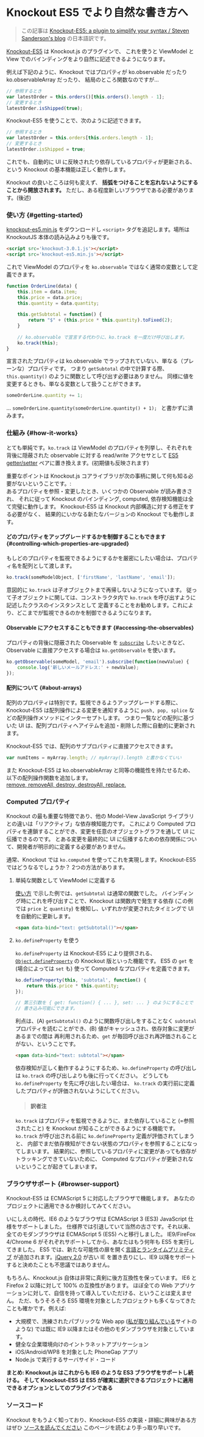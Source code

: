 # Knockout ES5 でより自然な書き方へ

> この記事は [Knockout-ES5: a plugin to simplify your syntax / Steven Sanderson's blog](http://blog.stevensanderson.com/2013/05/20/knockout-es5-a-plugin-to-simplify-your-syntax/) の日本語訳です。

[Knockout-ES5](https://github.com/SteveSanderson/knockout-es5) は Knockout.js のプラグインで、
これを使うと ViewModel と View でのバインディングをより自然に記述できるようになります。

例えば下記のように、Knockout ではプロパティが ko.observable だったり ko.observableArray だったり、
結局のところ関数なのですが...

```javascript
// 参照するとき
var latestOrder = this.orders()[this.orders().length - 1];
// 変更するとき
latestOrder.isShipped(true);
```

Knockout-ES5 を使うことで、次のように記述できます。

```javascript
// 参照するとき
var latestOrder = this.orders[this.orders.length - 1];
// 変更するとき
latestOrder.isShipped = true;
```

これでも、自動的に UI に反映されたり依存しているプロパティが更新される、
という Knockout の基本機能は正しく動作します。

Knockout の良いところは何も変えず、 **括弧をつけることを忘れないようにすることから開放されます。**
ただし、ある程度新しいブラウザである必要があります。(後述)

### 使い方 {#getting-started}

[knockout-es5.min.js](https://raw.github.com/SteveSanderson/knockout-es5/master/dist/knockout-es5.min.js)
をダウンロードし `<script>` タグを追記します。場所は KnockoutJS 本体の読み込みよりも後です。

```html
<script src='knockout-3.0.1.js'></script>
<script src='knockout-es5.min.js'></script>
```

これで ViewModel のプロパティを `ko.observable` ではなく通常の変数として定義できます。

```javascript
function OrderLine(data) {
	this.item = data.item;
	this.price = data.price;
	this.quantity = data.quantity;
	
	this.getSubtotal = function() {
		return "$" + (this.price * this.quantity).toFixed(2);	
	}
	
	// ko.observable で宣言する代わりに、ko.track を一度だけ呼び出します。
	ko.track(this);
}
```

宣言されたプロパティは ko.observable でラップされていない、単なる（プレーンな）プロパティです。
つまり `getSubtotal` の中で計算する際、`this.quantity()` のように関数として呼び出す必要はありません。
同様に値を変更するときも、単なる変数として扱うことができます。

```javascript
someOrderLine.quantity += 1;
```

... `someOrderLine.quantity(someOrderLine.quantity() + 1); ` と書かずに済みます。

### 仕組み {#how-it-works}

とても単純です。`ko.track` は ViewModel のプロパティを列挙し、それぞれを
背後に隠蔽された observable に対する read/write アクセサとして
[ES5 getter/setter](https://developer.mozilla.org/en-US/docs/JavaScript/Reference/Global_Objects/Object/defineProperty)
ペアに置き換えます。(初期値も反映されます)

重要なポイントは Knockout.js コアライブラリが次の事柄に関して何も知る必要がないということです。:  
あるプロパティを参照・変更したとき、いくつかの Observable が読み書きされ、
それに従って Knockout のバインディング, computed, 依存検知機能は全て完璧に動作します。
Knockout-ES5 は Knockout 内部構造に対する修正をする必要がなく、
結果的にいかなる新たなバージョンの Knockout でも動作します。

#### どのプロパティをアップグレードするかを制御することもできます {#controlling-which-properties-are-upgraded}

もしどのプロパティを監視できるようにするかを厳密にしたい場合は、プロパティ名を配列として渡します。

```javascript
ko.track(someModelObject, ['firstName', 'lastName', 'email']);
```

意図的に `ko.track` は子オブジェクトまで再帰しないようになっています。
従って子オブジェクトに関しては、コンストラクタ内で `ko.track` を呼び出すように記述したクラスのインスタンスとして
定義することをお勧めします。これにより、どこまでが監視できるのかを制御できるようになります。

#### Observable にアクセスすることもできます {#accessing-the-observables}

プロパティの背後に隠蔽された Observable を [`subscribe`](/docs/observables#explicitly_subscribing_to_observables)
したいときなど、Observable に直接アクセスする場合は `ko.getObservable` を使います。

```javascript
ko.getObservable(someModel, 'email').subscribe(function(newValue) {
    console.log('新しいメールアドレス:' + newValue);
});
```

#### 配列について {#about-arrays}

配列のプロパティは特別です。監視できるようアップグレードする際に、
Knockout-ES5 は配列操作による変更を通知するように `push, pop, splice` などの配列操作メソッドにインターセプトします。
つまり一覧などの配列に基づいた UI は、配列プロパティへアイテムを追加・削除した際に自動的に更新されます。

Knockout-ES5 では、配列のサブプロパティに直接アクセスできます。

```javascript
var numItems = myArray.length; // myArray().length と書かなくていい
```

また Knockout-ES5 は ko.observableArray と同等の機能性を持たせるため、
以下の配列操作関数を追加します。  
[remove, removeAll, destroy, destroyAll, replace.](/docs/observableArrays#remove_and_removeall)

### Computed プロパティ

Knockout の最も重要な特徴であり、他の Model-View JavaScript ライブラリとの違いは「リアクティブ」な依存検知能力です。
これにより Computed プロパティを連鎖することができ、変更を任意のオブジェクトグラフを通して UI に伝播できるのです。
とある変更を最終的に UI に伝播するための依存関係について、開発者が明示的に定義する必要がありません。

通常、Knockout では `ko.computed` を使ってこれを実現します。Knockout-ES5 ではどうなるでしょうか？
2つの方法があります。

1. 単純な関数として ViewModel に定義する

	[使い方](#getting-started) で示した例では、`getSubtotal` は通常の関数でした。
	バインディング時にこれを呼び出すことで、Knockout は関数内で発生する依存
	(この例では `price` と `quantity`) を検知し、いずれかが変更されたタイミングで
	UI を自動的に更新します。
	
	```html
	<span data-bind="text: getSubtotal()"></span>
	```
	
2. `ko.defineProperty` を使う
	
	`ko.defineProperty` は Knockout-ES5 により提供される、
	[`Object.defineProperty`](https://developer.mozilla.org/ja/docs/Web/JavaScript/Reference/Global_Objects/Object/defineProperty)
	の Knockout 版といった機能です。
	ES5 の `get` を (場合によっては `set` も) 使って Computed なプロパティを定義できます。
	
	```javascript
	ko.defineProperty(this, 'subtotal', function() {
        return this.price * this.quantity;
    });
     
    // 第三引数を { get: function() { ... }, set: ... } のようにすることで
    // 書き込み可能にできます。
	```
	
	利点は、(A) `getSubtotal()` のように関数呼び出しをすることなく `subtotal`
	プロパティを読むことができ、(B) 値がキャッシュされ、依存対象に変更があるまでの間は
	再利用されるため、`get` が毎回呼び出され再評価されることがない、ということです。
	
	```html
	<span data-bind="text: subtotal"></span>
	```
	
	依存検知が正しく動作するようにするため、`ko.defineProperty` の呼び出しは
	`ko.track` の呼び出しよりも後に行ってください。
	どうしても `ko.defineProperty` を先に呼び出したい場合は、
	`ko.track` の実行前に定義したプロパティが評価されないようにしてください。
	
	> #### 訳者注
	`ko.track` はプロパティを監視できるように、また依存していること (=参照されたこと)
	 を Knockout が知ることができるようにする機能です。
	`ko.track` が呼び出される前に `ko.defineProperty` 定義が評価されてしまうと、
	内部でまだ依存検知ができない状態のプロパティを参照することになってしまいます。
	結果的に、参照しているプロパティに変更があっても依存がトラッキングできていないために、
	Computed なプロパティが更新されないということが起きてしまいます。
	
### ブラウザサポート {#browser-support}

Knockout-ES5 は ECMAScript 5 に対応したブラウザで機能します。
あなたのプロジェクトに適用できるか検討してみてください。

いにしえの時代、IE6 のようなブラウザは ECMAScript 3 (ES3) JavaScript 仕様をサポートしました。
仕様界では引退していて当然の古さです。それ以来、全てのモダンブラウザは ECMAScript 5 (ES5) へと移行しました。
IE9/FireFox 4/Chrome 6 がそれぞれサポートしてから、あなたはもう何年も ES5 を実行してきました。
ES5 では、新たな可能性の扉を開く[言語とランタイムプリミティブ](http://kangax.github.io/compat-table/es5/)
が追加されます。[jQuery 2.0](http://blog.jquery.com/2013/04/18/jquery-2-0-released/)
が古い IE を置き去りにし、IE9 以降をサポートすると決めたことも不思議ではありません。

もちろん、Knockout.js 自体は非常に真剣に後方互換性を保っています。
IE6 と Firefox 2 以降に対して 100% の互換性があります。
ほぼ全ての Web アプリケーションに対して、自信を持って導入していただける、ということは変えません。
ただ、もうそろそろ ES5 環境を対象としたプロジェクトも多くなってきたことも確かです。例えば:

- 大規模で、洗練されたパブリックな Web app ([私が取り組んでいる](http://weblogs.asp.net/scottgu/more-great-improvements-to-the-windows-azure-management-portal)サイトのような)
	では既に IE9 以降またはその他のモダンブラウザを対象としています。
- 健全な企業環境向けのイントラネットアプリケーション
- iOS/Android/WP8 を対象とした PhoneGap アプリ
- Node.js で実行するサーバサイド・コード

**まとめ: Knockout.js はこれからも IE6 のような ES3 ブラウザをサポートし続ける。
そして Knockout-ES5 は ES5 が確実に選択できるプロジェクトに適用できるオプションとしてのプラグインである**

### ソースコード

Knockout をもうよく知っており、Knockout-ES5 の実装・詳細に興味がある方はぜひ
[ソースを読んでください](https://github.com/SteveSanderson/knockout-es5/blob/master/src/knockout-es5.js)
このページを読むより手っ取り早いです。
